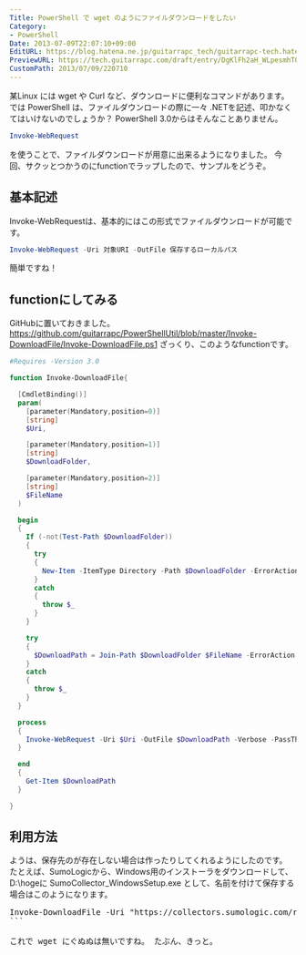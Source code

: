 ```yaml
---
Title: PowerShell で wget のようにファイルダウンロードをしたい
Category:
- PowerShell
Date: 2013-07-09T22:07:10+09:00
EditURL: https://blog.hatena.ne.jp/guitarrapc_tech/guitarrapc-tech.hatenablog.com/atom/entry/6802418398340941341
PreviewURL: https://tech.guitarrapc.com/draft/entry/DgKlFh2aH_WLpesmhTQgbPZaqAo
CustomPath: 2013/07/09/220710
---
```


<!--
Date: 2013-07-09T22:07:10+09:00
URL: https://tech.guitarrapc.com/entry/2013/07/09/220710
-->

某Linux には wget や Curl など、ダウンロードに便利なコマンドがあります。 では PowerShell は、ファイルダウンロードの際に一々 .NETを記述、叩かなくてはいけないのでしょうか？ PowerShell 3.0からはそんなことありません。

```ps1
Invoke-WebRequest
```

を使うことで、ファイルダウンロードが用意に出来るようになりました。 今回、サクッとつかうのにfunctionでラップしたので、サンプルをどうぞ。
## 基本記述
Invoke-WebRequestは、基本的にはこの形式でファイルダウンロードが可能です。

```ps1
Invoke-WebRequest -Uri 対象URI -OutFile 保存するローカルパス
```

簡単ですね！
## functionにしてみる
GitHubに置いておきました。 https://github.com/guitarrapc/PowerShellUtil/blob/master/Invoke-DownloadFile/Invoke-DownloadFile.ps1 ざっくり、このようなfunctionです。

```ps1
#Requires -Version 3.0

function Invoke-DownloadFile{

  [CmdletBinding()]
  param(
    [parameter(Mandatory,position=0)]
    [string]
    $Uri,

    [parameter(Mandatory,position=1)]
    [string]
    $DownloadFolder,

    [parameter(Mandatory,position=2)]
    [string]
    $FileName
  )

  begin
  {
    If (-not(Test-Path $DownloadFolder))
    {
      try
      {
        New-Item -ItemType Directory -Path $DownloadFolder -ErrorAction stop
      }
      catch
      {
        throw $_
      }
    }

    try
    {
      $DownloadPath = Join-Path $DownloadFolder $FileName -ErrorAction Stop
    }
    catch
    {
      throw $_
    }
  }

  process
  {
    Invoke-WebRequest -Uri $Uri -OutFile $DownloadPath -Verbose -PassThru
  }

  end
  {
    Get-Item $DownloadPath
  }

}
```

## 利用方法
ようは、保存先のが存在しない場合は作ったりしてくれるようにしたのです。
たとえば、SumoLogicから、Windows用のインストーラをダウンロードして、D:\hogeに SumoCollector_WindowsSetup.exe として、名前を付けて保存する場合はこのようになります。
<pre class="brush: powershell;">Invoke-DownloadFile -Uri "https://collectors.sumologic.com/rest/download/windows" -DownloadFolder "D:\hoge" -FileName "SumoCollector_WindowsSetup.exe"
```

これで wget にぐぬぬは無いですね。 たぶん、きっと。

